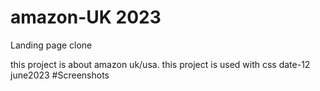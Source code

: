 # amazon-UK 2023
Landing page clone

this project is about amazon uk/usa. this project is used with css 
date-12 june2023
#Screenshots


